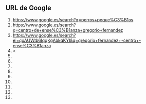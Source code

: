 ## URL de Google

1. <https://www.google.es/search?q=perros+peque%C3%B1os>
2. <https://www.google.es/search?q=centro+de+ense%C3%B1anza+gregorio+fernandez>
3. <https://www.google.es/search?ei=qoAUWtb6IqqKgAbkqKYI&q=gregorio+fernandez+-centro+-ense%C3%B1anza>
4. <
5. 
6. 
7. 
8. 
9. 
10. 
11. 
12. 
13. 
